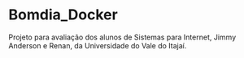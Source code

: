 # Bomdia_Docker
Projeto para avaliação dos alunos de Sistemas para Internet, Jimmy Anderson e Renan, da Universidade do Vale do Itajaí.
